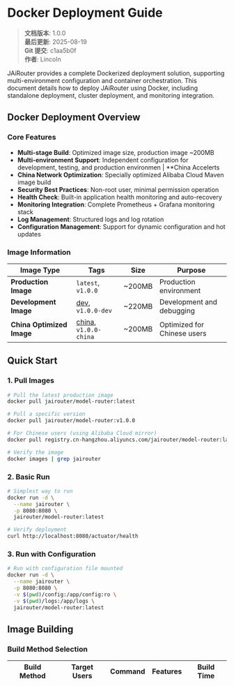 ﻿# Docker Deployment Guide

<!-- 版本信息 -->
> **文档版本**: 1.0.0  
> **最后更新**: 2025-08-19  
> **Git 提交**: c1aa5b0f  
> **作者**: Lincoln
<!-- /版本信息 -->



JAiRouter provides a complete Dockerized deployment solution, supporting multi-environment configuration and container orchestration. This document details how to deploy JAiRouter using Docker, including standalone deployment, cluster deployment, and monitoring integration.

## Docker Deployment Overview

### Core Features

- **Multi-stage Build**: Optimized image size, production image ~200MB
- **Multi-environment Support**: Independent configuration for development, testing, and production environmen
| **China Accelerts
- **China Network Optimization**: Specially optimized Alibaba Cloud Maven image build
- **Security Best Practices**: Non-root user, minimal permission operation
- **Health Check**: Built-in application health monitoring and auto-recovery
- **Monitoring Integration**: Complete Prometheus + Grafana monitoring stack
- **Log Management**: Structured logs and log rotation
- **Configuration Management**: Support for dynamic configuration and hot updates

### Image Information

| Image Type | Tags | Size | Purpose |
|------------|------|------|---------|
| **Production Image** | `latest`, `v1.0.0` | ~200MB | Production environment |
| **Development Image** | [dev](file://D:\IdeaProjects\model-router\Dockerfile.dev), `v1.0.0-dev` | ~220MB | Development and debugging |
| **China Optimized Image** | [china](file://D:\IdeaProjects\model-router\Dockerfile.china), `v1.0.0-china` | ~200MB | Optimized for Chinese users |

## Quick Start

### 1. Pull Images

```bash
# Pull the latest production image
docker pull jairouter/model-router:latest

# Pull a specific version
docker pull jairouter/model-router:v1.0.0

# For Chinese users (using Alibaba Cloud mirror)
docker pull registry.cn-hangzhou.aliyuncs.com/jairouter/model-router:latest

# Verify the image
docker images | grep jairouter
```

### 2. Basic Run

```bash
# Simplest way to run
docker run -d \
  --name jairouter \
  -p 8080:8080 \
  jairouter/model-router:latest

# Verify deployment
curl http://localhost:8080/actuator/health
```

### 3. Run with Configuration

```bash
# Run with configuration file mounted
docker run -d \
  --name jairouter \
  -p 8080:8080 \
  -v $(pwd)/config:/app/config:ro \
  -v $(pwd)/logs:/app/logs \
  jairouter/model-router:latest
```

## Image Building

### Build Method Selection

| Build Method | Target Users | Command | Features | Build Time |
|--------------|--------------|---------|----------|------------|
